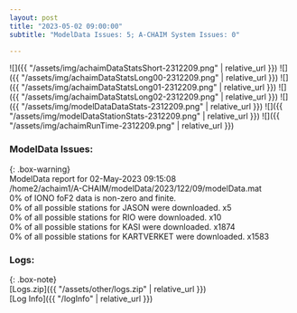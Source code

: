 ```yaml
---
layout: post
title: "2023-05-02 09:00:00"
subtitle: "ModelData Issues: 5; A-CHAIM System Issues: 0"

---
```


![]({{ "/assets/img/achaimDataStatsShort-2312209.png" | relative_url }})
![]({{ "/assets/img/achaimDataStatsLong00-2312209.png" | relative_url }})
![]({{ "/assets/img/achaimDataStatsLong01-2312209.png" | relative_url }})
![]({{ "/assets/img/achaimDataStatsLong02-2312209.png" | relative_url }})
![]({{ "/assets/img/modelDataDataStats-2312209.png" | relative_url }})
![]({{ "/assets/img/modelDataStationStats-2312209.png" | relative_url }})
![]({{ "/assets/img/achaimRunTime-2312209.png" | relative_url }})


### ModelData Issues:  
  
{: .box-warning}  
 ModelData report for 02-May-2023 09:15:08   
 /home2/achaim1/A-CHAIM/modelData/2023/122/09/modelData.mat   
 0% of IONO foF2 data is non-zero and finite.   
 0% of all possible stations for JASON were downloaded. x5   
 0% of all possible stations for RIO were downloaded. x10   
 0% of all possible stations for KASI were downloaded. x1874   
 0% of all possible stations for KARTVERKET were downloaded. x1583   
  


### Logs:  
  
{: .box-note}  
[Logs.zip]({{ "/assets/other/logs.zip" | relative_url }})  
[Log Info]({{ "/logInfo" | relative_url }})  
